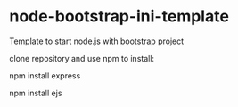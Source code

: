 node-bootstrap-ini-template
===========================

Template to start node.js with bootstrap project

clone repository and use npm to install:


npm install express

npm install ejs


